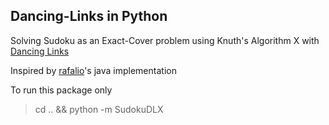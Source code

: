 <h2>Dancing-Links in Python</h2>

Solving Sudoku as an Exact-Cover problem using Knuth's Algorithm X with [Dancing Links](https://www.ocf.berkeley.edu/~jchu/publicportal/sudoku/0011047.pdf)

Inspired by [rafalio](https://github.com/rafalio/dancing-links-java)'s java implementation


To run this package only
> cd .. && python -m SudokuDLX